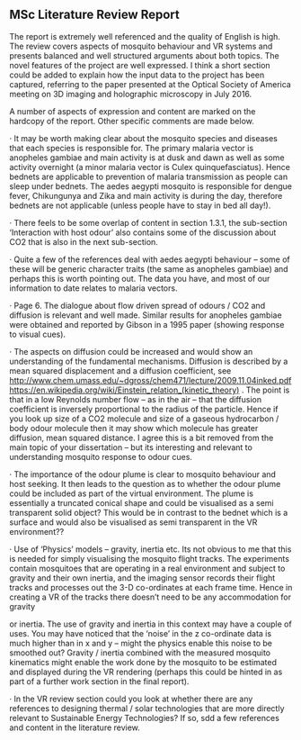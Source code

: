 ## MSc Literature Review Report

The report is extremely well referenced and the quality of English is high. The review covers aspects of mosquito behaviour and VR systems and presents balanced and well structured arguments about both topics. The novel features of the project are well expressed. I think a short section could be added to explain how the input data to the project has been captured, referring to the paper presented at the Optical Society of America meeting on 3D imaging and holographic microscopy in July 2016.

A number of aspects of expression and content are marked on the hardcopy of the report. Other specific comments are made below.

· It may be worth making clear about the mosquito species and diseases that each species is responsible for. The primary malaria vector is anopheles gambiae and main activity is at dusk and dawn as well as some activity overnight (a minor malaria vector is Culex quinquefasciatus). Hence bednets are applicable to prevention of malaria transmission as people can sleep under bednets. The aedes aegypti mosquito is responsible for dengue fever, Chikungunya and Zika and main activity is during the day, therefore bednets are not applicable (unless people have to stay in bed all day!).

· There feels to be some overlap of content in section 1.3.1, the sub-section ‘Interaction with host odour’ also contains some of the discussion about CO2 that is also in the next sub-section.

· Quite a few of the references deal with aedes aegypti behaviour – some of these will be generic character traits (the same as anopheles gambiae) and perhaps this is worth pointing out. The data you have, and most of our information to date relates to malaria vectors.

· Page 6. The dialogue about flow driven spread of odours / CO2 and diffusion is relevant and well made. Similar results for anopheles gambiae were obtained and reported by Gibson in a 1995 paper (showing response to visual cues).

· The aspects on diffusion could be increased and would show an understanding of the fundamental mechanisms. Diffusion is described by a mean squared displacement and a diffusion coefficient, see http://www.chem.umass.edu/~dgross/chem471/lecture/2009.11.04inked.pdf https://en.wikipedia.org/wiki/Einstein_relation_(kinetic_theory) . The point is that in a low Reynolds number flow – as in the air – that the diffusion coefficient is inversely proportional to the radius of the particle. Hence if you look up size of a CO2 molecule and size of a gaseous hydrocarbon / body odour molecule then it may show which molecule has greater diffusion, mean squared distance. I agree this is a bit removed from the main topic of your dissertation – but its interesting and relevant to understanding mosquito response to odour cues.

· The importance of the odour plume is clear to mosquito behaviour and host seeking. It then leads to the question as to whether the odour plume could be included as part of the virtual environment. The plume is essentially a truncated conical shape and could be visualised as a semi transparent solid object? This would be in contrast to the bednet which is a surface and would also be visualised as semi transparent in the VR environment??

· Use of ‘Physics’ models – gravity, inertia etc. Its not obvious to me that this is needed for simply visualising the mosquito flight tracks. The experiments contain mosquitoes that are operating in a real environment and subject to gravity and their own inertia, and the imaging sensor records their flight tracks and processes out the 3-D co-ordinates at each frame time. Hence in creating a VR of the tracks there doesn’t need to be any accommodation for gravity

or inertia. The use of gravity and inertia in this context may have a couple of uses. You may have noticed that the ‘noise’ in the z co-ordinate data is much higher than in x and y – might the physics enable this noise to be smoothed out? Gravity / inertia combined with the measured mosquito kinematics might enable the work done by the mosquito to be estimated and displayed during the VR rendering (perhaps this could be hinted in as part of a further work section in the final report).

· In the VR review section could you look at whether there are any references to designing thermal / solar technologies that are more directly relevant to Sustainable Energy Technologies? If so, sdd a few references and content in the literature review.
